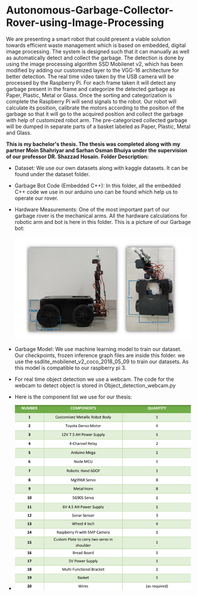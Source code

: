 # Autonomous-Garbage-Collector-Rover-using-Image-Processing
 We are presenting a smart robot that could present a viable solution towards efficient waste management which is based on embedded, digital image processing. The system is designed such that it can manually as well as automatically detect and collect the garbage. The detection is done by using the image processing algorithm SSD Mobilenet v2, which has been modified by adding our customized layer to the VGG-16 architecture for better detection. The real time video taken by the USB camera will be processed by the Raspberry Pi. For each frame taken it will detect any garbage present in the frame and categorize the detected garbage as Paper, Plastic, Metal or Glass. Once the sorting and categorization is complete the Raspberry Pi will send signals to the robot. Our robot will calculate its position, calibrate the motors according to the position of the garbage so that it will go to the acquired position and collect the garbage with help of customized robot arm. The pre-categorized collected garbage will be dumped in separate parts of a basket labeled as Paper, Plastic, Metal and Glass.

 **This is my bachelor's thesis. The thesis was completed along with my partner Moin Shahriyar and Sarhan Osman Bhuiya under the supervision of our professor DR. Shazzad Hosain.**
 **Folder Description:**
 - Dataset: We use our own datasets along with kaggle datasets. It can be found under the dataset folder.
 - Garbage Bot Code (Embedded C++): In this folder, all the embedded C++ code we use in our arduino uno can be found which help us to operate our rover.
 - Hardware Measurements: One of the most important part of our garbage rover is the mechanical arms. All the hardware calculations for robotic arm and bot is here in this folder.
   This is a picture of our Garbage bot:
   
   ![ss1](https://github.com/farjana0721/Autonomous-Garbage-Collector-Rover-using-Image-Processing/blob/main/ss1.PNG)

 - Garbage Model: We use machine learning model to train our dataset. Our checkpoints, frozen inference graph files are inside this folder. we use the ssdlite_mobilenet_v2_coco_2018_05_09 to train our datasets. As this model is compatible to our raspberry pi 3.
 - For real time object detection we use a webcam. The code for the webcam to detect object is stored in Object_detection_webcam.py
 - Here is the component list we use for our thesis:
 - 
   ![ss1](https://github.com/farjana0721/Autonomous-Garbage-Collector-Rover-using-Image-Processing/blob/main/ss2.PNG)
 
